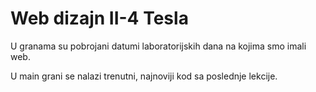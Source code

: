 # Web dizajn II-4 Tesla

U granama su pobrojani datumi laboratorijskih dana na kojima smo imali web.

U main grani se nalazi trenutni, najnoviji kod sa poslednje lekcije.
